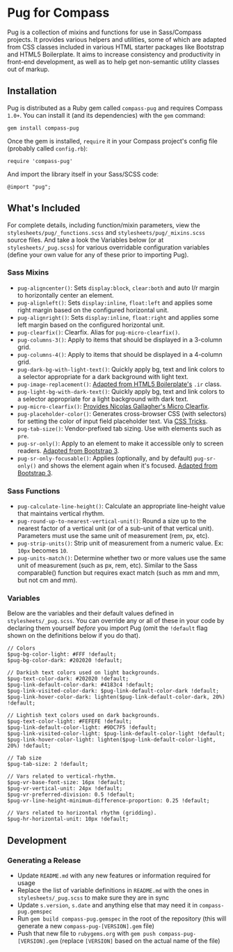 # Pug for Compass

Pug is a collection of mixins and functions for use in Sass/Compass projects. It provides various helpers and utilities, some of which are adapted from CSS classes included in various HTML starter packages like Bootstrap and HTML5 Boilerplate. It aims to increase consistency and productivity in front-end development, as well as to help get non-semantic utility classes out of markup.

## Installation

Pug is distributed as a Ruby gem called `compass-pug` and requires Compass `1.0+`. You can install it (and its dependencies) with the `gem` command:

    gem install compass-pug

Once the gem is installed, `require` it in your Compass project's config file (probably called `config.rb`):

    require 'compass-pug'

And import the library itself in your Sass/SCSS code:

    @import "pug";

## What's Included

For complete details, including function/mixin parameters, view the `stylesheets/pug/_functions.scss` and `stylesheets/pug/_mixins.scss` source files. And take a look the Variables below (or at `stylesheets/_pug.scss`) for various overridable configuration variables (define your own value for any of these prior to importing Pug).

### Sass Mixins

* `pug-aligncenter()`: Sets `display:block`, `clear:both` and auto l/r margin to horizontally center an element.
* `pug-alignleft()`: Sets `display:inline`, `float:left` and applies some right margin based on the configured horizontal unit.
* `pug-alignright()`: Sets `display:inline`, `float:right` and applies some left margin based on the configured horizontal unit.
* `pug-clearfix()`: Clearfix. Alias for `pug-micro-clearfix()`.
* `pug-columns-3()`: Apply to items that should be displayed in a 3-column grid.
* `pug-columns-4()`: Apply to items that should be displayed in a 4-column grid.
* `pug-dark-bg-with-light-text()`: Quickly apply bg, text and link colors to a selector appropriate for a dark background with light text.
* `pug-image-replacement()`: [Adapted from HTML5 Boilerplate's](http://html5boilerplate.com/) `.ir` class.
* `pug-light-bg-with-dark-text()`: Quickly apply bg, text and link colors to a selector appropriate for a light background with dark text.
* `pug-micro-clearfix()`: [Provides Nicolas Gallagher's Micro Clearfix](http://nicolasgallagher.com/micro-clearfix-hack/).
* `pug-placeholder-color()`: Generates cross-browser CSS (with selectors) for setting the color of input field placeholder text. Via [CSS Tricks](http://css-tricks.com/snippets/css/style-placeholder-text/).
* `pug-tab-size()`: Vendor-prefixed tab sizing. Use with elements such as `pre`.
* `pug-sr-only()`: Apply to an element to make it accessible only to screen readers. [Adapted from Bootstrap 3](http://getbootstrap.com/css/#helper-classes-screen-readers).
* `pug-sr-only-focusable()`: Applies (optionally, and by default) `pug-sr-only()` and shows the element again when it's focused. [Adapted from Bootstrap 3](http://getbootstrap.com/css/#helper-classes-screen-readers).

### Sass Functions

* `pug-calculate-line-height()`: Calculate an appropriate line-height value that maintains vertical rhythm.
* `pug-round-up-to-nearest-vertical-unit()`: Round a size up to the nearest factor of a vertical unit (or of a sub-unit of that vertical unit). Parameters must use the same unit of measurement (rem, px, etc).
* `pug-strip-units()`: Strip unit of measurement from a numeric value. Ex: `10px` becomes `10`.
* `pug-units-match()`: Determine whether two or more values use the same unit of measurement (such as px, rem, etc). Similar to the Sass comparable() function but requires exact match (such as mm and mm, but not cm and mm).

### Variables

Below are the variables and their default values defined in `stylesheets/_pug.scss`. You can override any or all of these in your code by declaring them yourself *before* you import Pug (omit the `!default` flag shown on the definitions below if you do that).

    // Colors
    $pug-bg-color-light: #FFF !default;
    $pug-bg-color-dark: #202020 !default;

    // Darkish text colors used on light backgrounds.
    $pug-text-color-dark: #202020 !default;
    $pug-link-default-color-dark: #4183c4 !default;
    $pug-link-visited-color-dark: $pug-link-default-color-dark !default;
    $pug-link-hover-color-dark: lighten($pug-link-default-color-dark, 20%) !default;

    // Lightish text colors used on dark backgrounds.
    $pug-text-color-light: #FEFEFE !default;
    $pug-link-default-color-light: #9DC7F5 !default;
    $pug-link-visited-color-light: $pug-link-default-color-light !default;
    $pug-link-hover-color-light: lighten($pug-link-default-color-light, 20%) !default;

    // Tab size
    $pug-tab-size: 2 !default;

    // Vars related to vertical-rhythm.
    $pug-vr-base-font-size: 16px !default;
    $pug-vr-vertical-unit: 24px !default;
    $pug-vr-preferred-division: 0.5 !default;
    $pug-vr-line-height-minimum-difference-proportion: 0.25 !default;

    // Vars related to horizontal rhythm (gridding).
    $pug-hr-horizontal-unit: 10px !default;

## Development

### Generating a Release

* Update `README.md` with any new features or information required for usage
* Replace the list of variable definitions in `README.md` with the ones in `stylesheets/_pug.scss` to make sure they are in sync
* Update `s.version`, `s.date` and anything else that may need it in `compass-pug.gemspec`
* Run `gem build compass-pug.gemspec` in the root of the repository (this will generate a new `compass-pug-[VERSION].gem` file)
* Push that new file to `rubygems.org` with `gem push compass-pug-[VERSION].gem` (replace `[VERSION]` based on the actual name of the file)
